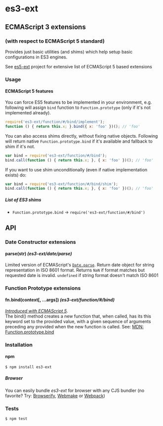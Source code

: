# es3-ext
## ECMAScript 3 extensions
### (with respect to ECMAScript 5 standard)

Provides just basic utilities (and shims) which help setup basic configurations in ES3 engines.

See [es5-ext](https://github.com/medikoo/es5-ext/) project for extensive list of ECMAScript 5 based extensions

### Usage

#### ECMAScript 5 features

You can force ES5 features to be implemented in your environment, e.g. following will assign `bind` function to `Function.prototype` (only if it's not implemented already).

```javascript
require('es3-ext/function/#/bind/implement');
function () { return this.x; }.bind({ x: 'foo' })(); // 'foo'
```

You can also access shims directly, without fixing native objects. Following will return native `Function.prototype.bind` if it's available and fallback to shim if it's not.

```javascript
var bind = require('es3-ext/function/#/bind');
bind.call(function () { return this.x; }, { x: 'foo' })(); // 'foo'
```

If you want to use shim unconditionally (even if native implementation exists) do:

```javascript
var bind = require('es3-ext/function/#/bind/shim');
bind.call(function () { return this.x; }, { x: 'foo' })(); // 'foo'
```

##### List of ES3 shims

- `Function.prototype.bind` -> `require('es3-ext/function/#/bind')`

## API

### Date Constructor extensions

#### parse(str) _(es3-ext/date/parse)_

Limited version of ECMAScript's [`Date.parse`](https://developer.mozilla.org/en-US/docs/Web/JavaScript/Reference/Global_Objects/Date/parse). Return date object for string representation in ISO 8601 format. Returns `NaN` if format matches but requested date is invalid. `undefined` if string format doesn't match ISO 8601

### Function Prototype extensions

#### fn.bind(context[, …args]) _(es3-ext/function/#/bind)_

[_Introduced with ECMAScript 5_](http://es5.github.io/#x15.3.4.5).  
The bind() method creates a new function that, when called, has its this keyword set to the provided value, with a given sequence of arguments preceding any provided when the new function is called. See: [MDN: Function.prototype.bind](https://developer.mozilla.org/en-US/docs/Web/JavaScript/Reference/Global_Objects/Function/bind)

### Installation
#### npm

	$ npm install es3-ext

##### Browser

You can easily bundle _es3-ext_ for browser with any CJS bundler (no favorite? Try: [Browserify](http://browserify.org/), [Webmake](https://github.com/medikoo/modules-webmake) or [Webpack](http://webpack.github.io/))

### Tests

	$ npm test

